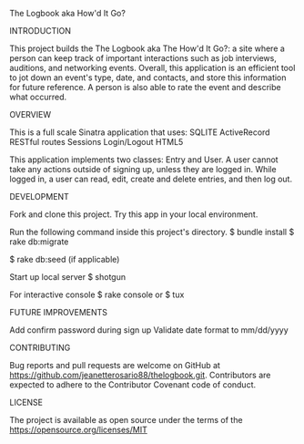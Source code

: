 The Logbook aka How'd It Go?


INTRODUCTION

This project builds the The Logbook aka The How'd It Go?: a site where a person can keep track of important interactions such as job interviews, auditions, and networking events. Overall, this application is an efficient tool to jot down an event's type, date, and contacts, and store this information for future reference. A person is also able to rate the event and describe what occurred. 


OVERVIEW

This is a full scale Sinatra application that uses:
SQLITE
ActiveRecord
RESTful routes
Sessions
Login/Logout
HTML5

This application implements two classes: Entry and User. A user cannot take any actions outside of signing up, unless they are logged in. While logged in, a user can read, edit, create and delete entries, and then log out.


DEVELOPMENT

Fork and clone this project. Try this app in your local environment. 

Run the following command inside this project's directory.
$ bundle install
$ rake db:migrate 

$ rake db:seed (if applicable)

Start up local server
$ shotgun 

For interactive console
$ rake console
or
$ tux


FUTURE IMPROVEMENTS

Add confirm password during sign up
Validate date format to mm/dd/yyyy


CONTRIBUTING

Bug reports and pull requests are welcome on GitHub at https://github.com/jeanetterosario88/thelogbook.git. Contributors are expected to adhere to the Contributor Covenant code of conduct.


LICENSE

The project is available as open source under the terms of the https://opensource.org/licenses/MIT
